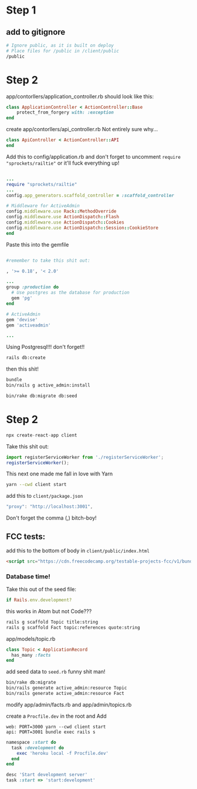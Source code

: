 # Step 1

## add to gitignore

```Bash
# Ignore public, as it is built on deploy
# Place files for /public in /client/public
/public
```

# Step 2

app/contorllers/application_controller.rb should look like this:

```Ruby
class ApplicationController < ActionController::Base
    protect_from_forgery with: :exception
end

```

create app/contorllers/api_controller.rb
Not entirely sure why...

```Ruby
class ApiController < ActionController::API
end
```

Add this to config/application.rb and don't forget to uncomment `require "sprockets/railtie"` or it'll fuck everything up!

```Ruby

...
require "sprockets/railtie"
...
config.app_generators.scaffold_controller = :scaffold_controller

# Middleware for ActiveAdmin
config.middleware.use Rack::MethodOverride
config.middleware.use ActionDispatch::Flash
config.middleware.use ActionDispatch::Cookies
config.middleware.use ActionDispatch::Session::CookieStore
end
```

Paste this into the gemfile

```Ruby

#remember to take this shit out:

, '>= 0.18', '< 2.0'

...
group :production do
  # Use postgres as the database for production
  gem 'pg'
end

# ActiveAdmin
gem 'devise'
gem 'activeadmin'

...
```

Using Postgresql!!! don't forget!!

```Bash
rails db:create
```

then this shit!

```Bash
bundle
bin/rails g active_admin:install

```

```Bash
bin/rake db:migrate db:seed

```

# Step 2

```JavaScript
npx create-react-app client
```

Take this shit out:

```JavaScript
import registerServiceWorker from './registerServiceWorker';
registerServiceWorker();
```

This next one made me fall in love with Yarn

```Bash
yarn --cwd client start
```

add this to `client/package.json`

```JavaScript
"proxy": "http://localhost:3001",
```

Don't forget the comma (,) bitch-boy!

## FCC tests:

add this to the bottom of body in `client/public/index.html`

```HTML
<script src="https://cdn.freecodecamp.org/testable-projects-fcc/v1/bundle.js"></script>
```

### Database time!

Take this out of the seed file:

```Ruby
if Rails.env.development?
```

this works in Atom but not Code???

```Bash
rails g scaffold Topic title:string
rails g scaffold Fact topic:references quote:string
```

app/models/topic.rb

```Ruby
class Topic < ApplicationRecord
  has_many :facts
end
```

add seed data to `seed.rb` funny shit man!

```Bash
bin/rake db:migrate
bin/rails generate active_admin:resource Topic
bin/rails generate active_admin:resource Fact


```

modify app/admin/facts.rb and app/admin/topics.rb

create a `Procfile.dev` in the root and Add

```
web: PORT=3000 yarn --cwd client start
api: PORT=3001 bundle exec rails s
```

```Ruby
namespace :start do
  task :development do
    exec 'heroku local -f Procfile.dev'
  end
end

desc 'Start development server'
task :start => 'start:development'
```

